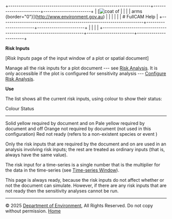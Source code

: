 +---------------------------------------------------------------------+-----------------------+-----------------------+
| [![coat of                                                          |                       | [](index.htm)         |
| arms](imgs/coa_env.png){border="0"}](http://www.environment.gov.au) |                       |                       |
|                                                                     |                       | # FullCAM Help        |
+---------------------------------------------------------------------+-----------------------+-----------------------+
|                                                                     |                       |                       |
+---------------------------------------------------------------------+-----------------------+-----------------------+

**Risk Inputs**

\[*Risk Inputs* page of the input window of a plot or spatial document\]

Manage all the risk inputs for a plot document --- see [Risk
Analysis](218_Risk%20Analysis.htm). It is only accessible if the plot is
configured for sensitivity analysis --- [Configure Risk
Analysis](8_configure%20risk%20analysis.htm).

**Use**

The list shows all the current risk inputs, using colour to show their
status:

  Colour         Status
  -------------- -----------------------------------------------------------
  Solid yellow   required by document and on
  Pale yellow    required by document and off
  Orange         not required by document (not used in this configuration)
  Red            not ready (refers to a non-existent species or event )

Only the risk inputs that are required by the document and on are used
in an analysis involving risk inputs; the rest are treated as ordinary
inputs (that is, always have the same value).

The risk input for a time-series is a single number that is the
multiplier for the data in the time-series (see [Time-series
Window](135_time-series%20window.htm)).

This page is always ready, because the risk inputs do not affect whether
or not the document can simulate. However, if there are any risk inputs
that are not ready then the sensitivity analyses cannot be run.

------------------------------------------------------------------------

© 2025 [Department of
Environment](http://www.environment.gov.au "Department of Environment"),
All Rights Reserved. Do not copy without permission.
[Home](index.htm "help index")
